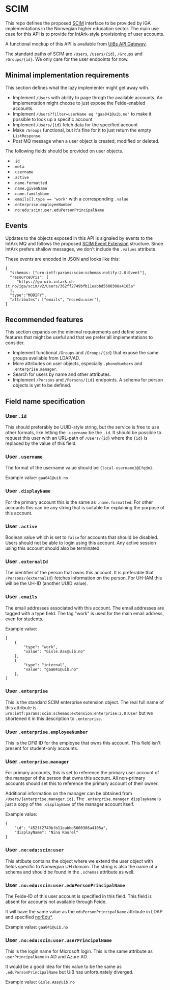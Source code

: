 # SCIM

This repo defines the proposed [SCIM](https://tools.ietf.org/html/rfc7643) interface to be provided by IGA
implementations in the Norwegian higher education sector. The main use case for this API is to provide
for IntArk-style provisioning of user accounts.

A functional mockup of this API is available from
[UiBs API Gateway](https://api-uib.intark.uh-it.no/#!/apis/91a73d99-d9b2-452a-a73d-99d9b2e52a9a/detail).

The standard paths of SCIM are `/Users`, `/Users/{id}`, `/Groups` and `/Groups/{id}`. We only care for
the user endpoints for now.

## Minimal implementation requirements

This section defines what the lazy implementer might get away with.

* Implement `/Users` with ability to page throgh the available accounts. An implementation might choose to just expose the Feide-enabled accounts.
* Implement `/Users?filter=userName eq "gaa041@uib.no"` to make it possible to look up a specific account
* Implement `/Users/{id}` fetch data for the specified account
* Make `/Groups` functional, but it's fine for it to just return the empty `ListResponse`.
* Post MQ message when a user object is created, modified or deleted.

The following fields should be provided on user objects.

* `.id`
* `.meta`
* `.username`
* `.active`
* `.name.formatted`
* `.name.givenName`
* `.name.familyName`
* `.emails[].type == "work"` with a corresponding `.value`
* `.enterprise.employeeNumber`
* `.no:edu:scim:user.eduPersonPrincipalName`

## Events

Updates to the objects exposed in this API is signaled by events to the IntArk MQ
and follows the proposed
[SCIM Event Extension](https://tools.ietf.org/html/draft-hunt-scim-notify-00) structure.
Since IntArk prefers shallow messages, we don't include the `.values` attribute.

These events are encoded in JSON and looks like this:

```
{
  "schemas: ["urn:ietf:params:scim:schemas:notify:2.0:Event"],
  "resourceUris": [
     "https://gw-uib.intark.uh-it.no/iga/scim/v2/Users/362ff2749bfb11eabbd5600308a4105a"
  ],
  "type":"MODIFY",
  "attributes": ["emails", "no:edu:user"],
}
```

## Recommended features

This section expands on the minimal requirements and define some features that
might be useful and that we prefer all implementations to consider.

* Implement functional `/Groups` and `/Groups/{id}` that expose the same groups available from LDAP/AD.
* More attributes on user objects, especially `.phoneNumbers` and `.enterprise.manager`.
* Search for users by name and other attributes.
* Implement `/Persons` and `/Persons/{id}` endpoints. A schema for person objects is yet to be defined.


## Field name specification

### User `.id`

This should preferably be UUID-style string, but the service is free to
use other formats, like letting the `.username` be the `.id`.  It should be possible
to request this user with an URL-path of `/Users/{id}` where the `{id}` is replaced
by the value of this field.

### User `.username`

The format of the username value should be `{local-username}@{fqdn}`.

Example value: `gaa041@uib.no`

### User `.displayName`

For the primary account this is the same as `.name.formatted`.
For other accounts this can be any string that is suitable for
explaining the purpose of this account.

### User `.active`

Boolean value which is set to `false` for accounts that should be disabled.
Users should not be able to login using this account. Any active session
using this account should also be terminated.

### User `.externalId`

The identifier of the person that owns this account. It is preferable that
`/Persons/{externalId}` fetches information on the person.  For UH-IAM this
will be the UH-ID (another UUID value).

### User `.emails`

The email addresses associated with this account. The email addresses are
tagged with a type field.  The tag "work" is used for the main email address,
even for students.

Example value:
```
[
    {
        "type": "work",
        "value": "Gisle.Aas@uib.no"
    },
    {
        "type": "internal",
        "value": "gaa041@uib.no"
    },
]
```

### User `.enterprise`

This is the standard SCIM enterprise extension object.
The real full name of this attribute is `urn:ietf:params:scim:schemas:extension:enterprise:2.0:User`
but we shortened it in this description to `.enterprise`.

### User `.enterprise.employeeNumber`

This is the DFØ ID for the employee that owns this account.
This field isn't present for student-only accounts.

### User `.enterprise.manager`

For primary accounts, this is set to reference the primary user account of the manager of the person that owns this account.
All non-primary accounts should set this to reference the primary account of their owner.

Additional information on the manager can be obtained from `/Users/{enterprise.manager.id}`.
The `.enterprise.manager.displayName` is just a copy of the `.displayName` of the manager account itself.

Example value:
```
{
    "id": "452ff2749bfb11eabbd5600308a4105a",
    "displayName": "Nina Kaurel"
}
```

### User `.no:edu:scim:user`

This attibute contains the object where we extend the user object with
fields specific to Norwegian UH domain. The string is also the name
of a schema and should be found in the `.schemas` attribute as well.

### User `.no:edu:scim:user.eduPersonPrincipalName`

The Feide-ID of this user account is specified in this field.
This field is absent for accounts not available through Feide.

It will have the same value as the `eduPersonPrincipalName` attribute
in LDAP and specified [norEdu*](https://docs.feide.no/reference/schema/attributes/edupersonprincipalname.html#saml-attribute-edupersonprincipalname).

Example value: `gaa041@uib.no`

### User `.no:edu:scim:user.userPrincipalName`

This is the login name for Microsoft login.
This is the same attribute as `userPrincipalName` in AD and Azure AD.

It would be a good idea for this value to be the same as `.eduPersonPrincipalName`
but UiB has unfortunately diverged.

Example value: `Gisle.Aas@uib.no`